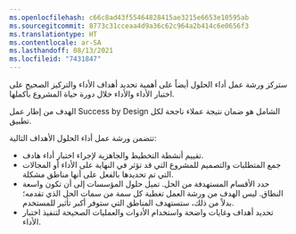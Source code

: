 ```yaml
---
ms.openlocfilehash: c66c8ad43f55464828415ae3215e6653e10595ab
ms.sourcegitcommit: 8773c31cceaa4d9a36c62c964a2b414c6e0656f3
ms.translationtype: HT
ms.contentlocale: ar-SA
ms.lasthandoff: 08/13/2021
ms.locfileid: "7431847"
---
```

ستركز ورشة عمل أداء الحلول أيضاً على أهمية تحديد أهداف الأداء والتركيز الصحيح على اختبار الأداء والأداء خلال دورة حياة المشروع بأكملها.

الهدف من إطار عمل Success by Design الشامل هو ضمان نتيجة عملاء ناجحة لكل تطبيق.

تتضمن ورشة عمل أداء الحلول الأهداف التالية:

- تقييم أنشطة التخطيط والجاهزية لإجراء اختبار أداء هادف.
- جمع المتطلبات والتصميم للمشروع التي قد تؤثر في النهاية على الأداء أو المجالات التي تم تحديدها بالفعل على أنها مناطق مشكلة.
- حدد الأقسام المستهدفة من الحل. تميل حلول المؤسسات إلى أن تكون واسعة النطاق. ليس الهدف من ورشة العمل تغطية كل سمة من سمات الحل الذي تقدمه؛ بدلاً من ذلك، ستستهدف المناطق التي ستوفر أكبر تأثير للمستخدم.
- تحديد أهداف وغايات واضحة واستخدام الأدوات والعمليات الصحيحة لتنفيذ اختبار الأداء.



